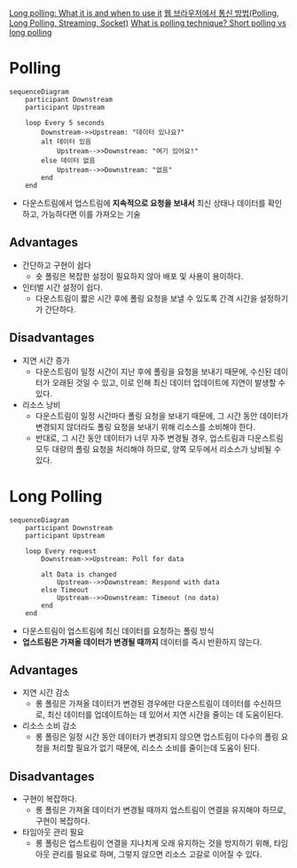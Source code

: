 [Long polling: What it is and when to use it](https://sendbird.com/developer/tutorials/what-is-long-polling?utm_source=chatgpt.com)
[웹 브라우저에서 통신 방법(Polling, Long Polling, Streaming, Socket)](https://warmth424.tistory.com/18)
[What is polling technique? Short polling vs long polling](https://ductruong.com/en/blog/2024/04/what-is-polling-technique-short-polling-vs-long-polling/?utm_source=chatgpt.com)
# Polling
```mermaid
sequenceDiagram
    participant Downstream
    participant Upstream

    loop Every 5 seconds
        Downstream->>Upstream: "데이터 있나요?"
        alt 데이터 있음
            Upstream-->>Downstream: "여기 있어요!"
        else 데이터 없음
            Upstream-->>Downstream: "없음"
        end
    end
```
- 다운스트림에서 업스트림에 **지속적으로 요청을 보내서** 최신 상태나 데이터를 확인하고, 가능하다면 이를 가져오는 기술
## Advantages
- 간단하고 구현이 쉽다
	- 숏 폴링은 복잡한 설정이 필요하지 않아 배포 및 사용이 용이하다.
- 인터벌 시간 설정이 쉽다.
	- 다운스트림이 짧은 시간 후에 폴링 요청을 보낼 수 있도록 간격 시간을 설정하기가 간단하다.
## Disadvantages
- 지연 시간 증가
	- 다운스트림이 일정 시간이 지난 후에 폴링을 요청을 보내기 때문에, 수신된 데이터가 오래된 것일 수 있고, 이로 인해 최신 데이터 업데이트에 지연이 발생할 수 있다.
- 리소스 낭비
	- 다운스트림이 일정 시간마다 폴링 요청을 보내기 때문에, 그 시간 동안 데이터가 변경되지 않더라도 폴링 요청을 보내기 위해 리소스를 소비해야 한다.
	- 반대로, 그 시간 동안 데이터가 너무 자주 변경될 경우, 업스트림과 다운스트림 모두 대량의 폴링 요청을 처리해야 하므로, 양쪽 모두에서 리소스가 낭비될 수 있다.
# Long Polling
```mermaid
sequenceDiagram
    participant Downstream
    participant Upstream

    loop Every request
        Downstream->>Upstream: Poll for data

        alt Data is changed
            Upstream-->>Downstream: Respond with data
        else Timeout
            Upstream-->>Downstream: Timeout (no data)
        end
    end
```
- 다운스트림이 업스트림에 최신 데이터를 요청하는 폴링 방식
- **업스트림은 가져올 데이터가 변경될 때까지** 데이터를 즉시 반환하지 않는다.
## Advantages
- 지연 시간 감소
	- 롱 폴링은 가져올 데이터가 변경된 경우에만 다운스트림이 데이터를 수신하므로, 최신 데이터를 업데이트하는 데 있어서 지연 시간을 줄이는 데 도움이된다.
- 리소스 소비 감소
	- 롱 폴링은 일정 시간 동안 데이터가 변경되지 않으면 업스트림이 다수의 폴링 요청을 처리할 필요가 없기 때문에, 리소스 소비를 줄이는데 도움이 된다.
## Disadvantages
- 구현이 복잡하다.
	- 롱 폴링은 가져올 데이터가 변경될 때까지 업스트림이 연결을 유지해야 하므로, 구현이 복잡하다.
- 타임아웃 관리 필요
	- 롱 폴링은 업스트림이 연결을 지나치게 오래 유지하는 것을 방지하기 위해, 타임아웃 관리를 필요로 하며, 그렇지 않으면 리소스 고갈로 이어질 수 있다.